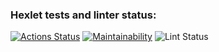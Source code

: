 ### Hexlet tests and linter status:
[![Actions Status](https://github.com/DiasProjects/frontend-project-lvl1/workflows/hexlet-check/badge.svg)](https://github.com/DiasProjects/frontend-project-lvl1/actions)
[![Maintainability](https://codeclimate.com/github/DiasProjects/frontend-project-lvl1/badges)](https://codeclimate.com/github/codeclimate/codeclimate/maintainability)
![Lint Status](https://github.com/DiasProjects/frontend-project-lvl1/workflows/lint/badge.svg)
